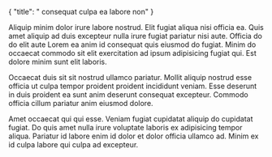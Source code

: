 {
  "title": " consequat culpa ea labore non"
}

Aliquip minim dolor irure labore nostrud. Elit fugiat aliqua nisi officia ea. Quis amet aliquip ad duis excepteur nulla irure fugiat pariatur nisi aute. Officia do do elit aute Lorem ea anim id consequat quis eiusmod do fugiat. Minim do occaecat commodo sit elit exercitation ad ipsum adipisicing fugiat qui. Est dolore minim sunt elit laboris.

Occaecat duis sit sit nostrud ullamco pariatur. Mollit aliquip nostrud esse officia ut culpa tempor proident proident incididunt veniam. Esse deserunt in duis proident ea sunt anim deserunt consequat excepteur. Commodo officia cillum pariatur anim eiusmod dolore.

Amet occaecat qui qui esse. Veniam fugiat cupidatat aliquip do cupidatat fugiat. Do quis amet nulla irure voluptate laboris ex adipisicing tempor aliqua. Pariatur id labore enim id dolor et dolor officia ullamco ad. Minim ex id culpa labore qui culpa ad excepteur.